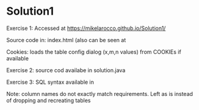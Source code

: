 # Solution1
Exercise 1:
Accessed at https://mikelarocco.github.io/Solution1/

Source code in: index.html (also can be seen at 

Cookies: loads the table config dialog (x,m,n values) from COOKIEs if available

Exercise 2: source cod availabe in solution.java

Exercise 3: SQL syntax available in

Note: column names do not exactly match requirements.  Left as is instead of dropping and recreating tables
